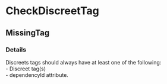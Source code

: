 ﻿---  
uid: Validator_2_52_1  
---

# CheckDiscreetTag

## MissingTag

### Details

Discreets tags should always have at least one of the following:  
\- Discreet tag(s)  
\- dependencyId attribute.

